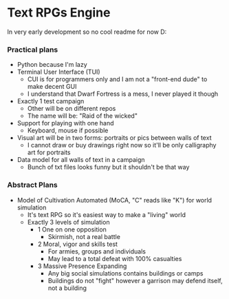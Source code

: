 # Text RPGs Engine

In very early development so no cool readme for now D:

### Practical plans

* Python because I'm lazy
* Terminal User Interface (TUI)
  - CUI is for programmers only and I am not a "front-end dude" to make decent GUI
  - I understand that Dwarf Fortress is a mess, I never played it though
* Exactly 1 test campaign
  - Other will be on different repos
  - The name will be: "Raid of the wicked"
* Support for playing with one hand
  - Keyboard, mouse if possible
* Visual art will be in two forms: portraits or pics between walls of text
  - I cannot draw or buy drawings right now so it'll be only calligraphy art for portraits
* Data model for all walls of text in a campaign
  - Bunch of txt files looks funny but it shouldn't be that way
 
### Abstract Plans

* Model of Cultivation Automated (MoCA, "C" reads like "K") for world simulation
  - It's text RPG so it's easiest way to make a "living" world
  - Exactly 3 levels of simulation
    * 1 One on one opposition
      * Skirmish, not a real battle
    * 2 Moral, vigor and skills test
      - For armies, groups and individuals
      - May lead to a total defeat with 100% casualties
    * 3 Massive Presence Expanding
      - Any big social simulations contains buildings or camps
      - Buildings do not "fight" however a garrison may defend itself, not a building
